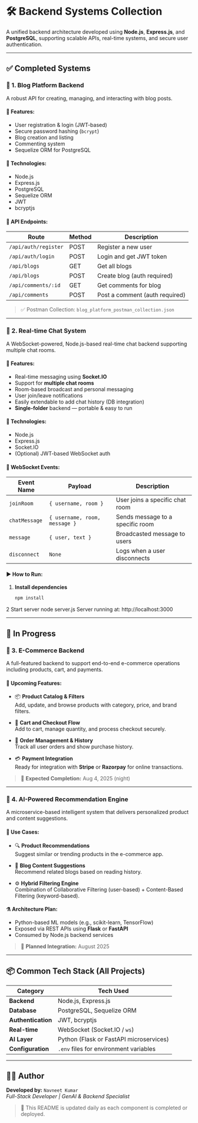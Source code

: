 # 🛠️ Backend Systems Collection

A unified backend architecture developed using **Node.js**, **Express.js**, and **PostgreSQL**, supporting scalable APIs, real-time systems, and secure user authentication.

---

## ✅ Completed Systems

### 📝 1. Blog Platform Backend

A robust API for creating, managing, and interacting with blog posts.

#### 🔑 Features:
- User registration & login (JWT-based)
- Secure password hashing (`bcrypt`)
- Blog creation and listing
- Commenting system
- Sequelize ORM for PostgreSQL

#### 🧰 Technologies:
- Node.js
- Express.js
- PostgreSQL
- Sequelize ORM
- JWT
- bcryptjs

#### 📡 API Endpoints:

| Route                | Method | Description                    |
|----------------------|--------|--------------------------------|
| `/api/auth/register` | POST   | Register a new user            |
| `/api/auth/login`    | POST   | Login and get JWT token        |
| `/api/blogs`         | GET    | Get all blogs                  |
| `/api/blogs`         | POST   | Create blog (auth required)    |
| `/api/comments/:id`  | GET    | Get comments for blog          |
| `/api/comments`      | POST   | Post a comment (auth required) |

> ✅ Postman Collection: `blog_platform_postman_collection.json`

---

### 💬 2. Real-time Chat System

A WebSocket-powered, Node.js-based real-time chat backend supporting multiple chat rooms.

#### 🔑 Features:
- Real-time messaging using **Socket.IO**
- Support for **multiple chat rooms**
- Room-based broadcast and personal messaging
- User join/leave notifications
- Easily extendable to add chat history (DB integration)
- **Single-folder** backend — portable & easy to run

#### 🧰 Technologies:
- Node.js
- Express.js
- Socket.IO
- (Optional) JWT-based WebSocket auth

#### 📡 WebSocket Events:

| Event Name     | Payload                              | Description                        |
|----------------|--------------------------------------|------------------------------------|
| `joinRoom`     | `{ username, room }`                 | User joins a specific chat room    |
| `chatMessage`  | `{ username, room, message }`        | Sends message to a specific room   |
| `message`      | `{ user, text }`                     | Broadcasted message to users       |
| `disconnect`   | `None`                               | Logs when a user disconnects       |

#### ▶️ How to Run:

1. **Install dependencies**
   ```bash
   npm install

2 Start server
node server.js
Server running at: http://localhost:3000

---

## 🔄 In Progress

### 🛒 3. E-Commerce Backend

A full-featured backend to support end-to-end e-commerce operations including products, cart, and payments.

#### 🔧 Upcoming Features:
- 📦 **Product Catalog & Filters**  
  Add, update, and browse products with category, price, and brand filters.

- 🛒 **Cart and Checkout Flow**  
  Add to cart, manage quantity, and process checkout securely.

- 📜 **Order Management & History**  
  Track all user orders and show purchase history.

- 💳 **Payment Integration**  
  Ready for integration with **Stripe** or **Razorpay** for online transactions.

> 📅 **Expected Completion:** Aug 4, 2025 (night)

---

### 🤖 4. AI-Powered Recommendation Engine

A microservice-based intelligent system that delivers personalized product and content suggestions.

#### 🧠 Use Cases:
- 🔍 **Product Recommendations**  
  Suggest similar or trending products in the e-commerce app.

- 📖 **Blog Content Suggestions**  
  Recommend related blogs based on reading history.

- ⚙️ **Hybrid Filtering Engine**  
  Combination of Collaborative Filtering (user-based) + Content-Based Filtering (keyword-based).

#### ⚗️ Architecture Plan:
- Python-based ML models (e.g., scikit-learn, TensorFlow)
- Exposed via REST APIs using **Flask** or **FastAPI**
- Consumed by Node.js backend services

> 📅 **Planned Integration:** August 2025

---

## 📦 Common Tech Stack (All Projects)

| Category     | Tech Used                                 |
|--------------|--------------------------------------------|
| **Backend**      | Node.js, Express.js                        |
| **Database**     | PostgreSQL, Sequelize ORM                  |
| **Authentication** | JWT, bcryptjs                              |
| **Real-time**    | WebSocket (Socket.IO / `ws`)               |
| **AI Layer**     | Python (Flask or FastAPI microservices)    |
| **Configuration**| `.env` files for environment variables     |

---

## 🧑‍💻 Author

**Developed by:** `Navneet Kumar`  
*Full-Stack Developer | GenAI & Backend Specialist*

> 📌 This README is updated daily as each component is completed or deployed.
